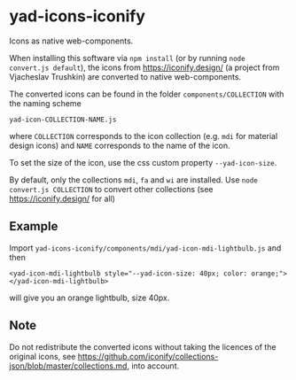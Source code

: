 # yad-icons-iconify
Icons as native web-components.

When installing this software via `npm install` (or by running `node convert.js default`), the icons from https://iconify.design/ (a project from Vjacheslav Trushkin) are converted to native web-components.

The converted icons can be found in the folder `components/COLLECTION` with the naming scheme
```
yad-icon-COLLECTION-NAME.js
```
where `COLLECTION` corresponds to the icon collection (e.g. `mdi` for material design icons) and `NAME` corresponds to the name of the icon.

To set the size of the icon, use the css custom property `--yad-icon-size`.

By default, only the collections `mdi`, `fa` and `wi` are installed. Use `node convert.js COLLECTION` to convert other collections (see https://iconify.design/ for all)

## Example
Import `yad-icons-iconify/components/mdi/yad-icon-mdi-lightbulb.js`
and then
```
<yad-icon-mdi-lightbulb style="--yad-icon-size: 40px; color: orange;"></yad-icon-mdi-lightbulb>
```
will give you an orange lightbulb, size 40px.

## Note
Do not redistribute the converted icons without taking the licences of the original icons, see https://github.com/iconify/collections-json/blob/master/collections.md, into account.

